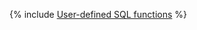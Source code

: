 {% include [User-defined SQL functions](../../../../_includes/user-guide/data-processing/chyt/reference/user-defined-functions.md) %}
